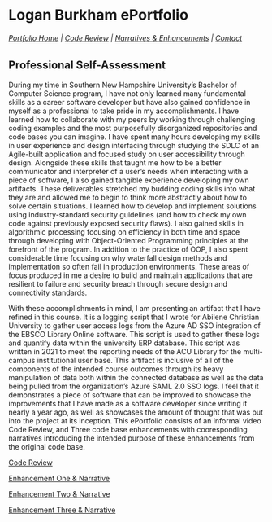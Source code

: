 # Logan Burkham ePortfolio

###### [Portfolio Home](./README.md) | [Code Review](./code_review.md) | [Narratives & Enhancements](./narratives_and_enhancements_lander.md) | [Contact](./contact_me.md)

## Professional Self-Assessment

During my time in Southern New Hampshire University’s Bachelor of Computer Science program, I have not only learned many fundamental skills as a career software developer but have also gained confidence in myself as a professional to take pride in my accomplishments. I have learned how to collaborate with my peers by working through challenging coding examples and the most purposefully disorganized repositories and code bases you can imagine. I have spent many hours developing my skills in user experience and design interfacing through studying the SDLC of an Agile-built application and focused study on user accessibility through design. Alongside these skills that taught me how to be a better communicator and interpreter of a user’s needs when interacting with a piece of software, I also gained tangible experience developing my own artifacts. These deliverables stretched my budding coding skills into what they are and allowed me to begin to think more abstractly about how to solve certain situations. I learned how to develop and implement solutions using industry-standard security guidelines (and how to check my own code against previously exposed security flaws). I also gained skills in algorithmic processing focusing on efficiency in both time and space through developing with Object-Oriented Programming principles at the forefront of the program. In addition to the practice of OOP, I also spent considerable time focusing on why waterfall design methods and implementation so often fail in production environments. These areas of focus produced in me a desire to build and maintain applications that are resilient to failure and security breach through secure design and connectivity standards.

With these accomplishments in mind, I am presenting an artifact that I have refined in this course. It is a logging script that I wrote for Abilene Christian University to gather user access logs from the Azure AD SSO integration of the EBSCO Library Online software. This script is used to gather these logs and quantify data within the university ERP database. This script was written in 2021 to meet the reporting needs of the ACU Library for the multi-campus institutional user base.
This artifact is inclusive of all of the components of the intended course outcomes through its heavy manipulation of data both within the connected database as well as the data being pulled from the organization’s Azure SAML 2.0 SSO logs. I feel that it demonstrates a piece of software that can be improved to showcase the improvements that I have made as a software developer since writing it nearly a year ago, as well as showcases the amount of thought that was put into the project at its inception. This ePortfolio consists of an informal video Code Review, and Three code base enhancements with cooresponding narratives introducing the intended purpose of these enhancements from the original code base.

[Code Review](./code_review.md)

[Enhancement One & Narrative](./enhancement_narrative_one.md)

[Enhancement Two & Narrative](./enhancement_narrative_two.md)

[Enhancement Three & Narrative](./enhancement_narrative_three.md)
